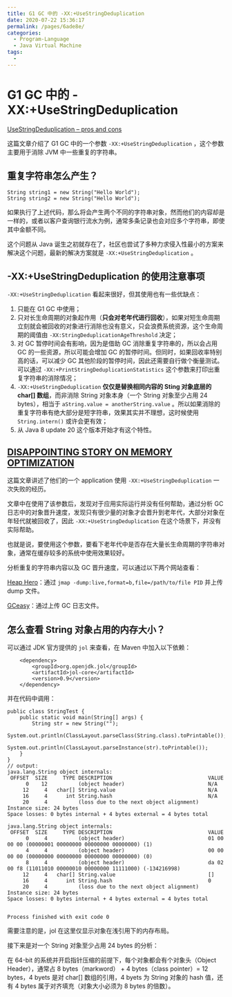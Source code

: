 ```yaml
---
title: G1 GC 中的 -XX:+UseStringDeduplication
date: 2020-07-22 15:36:17
permalink: /pages/6ade8e/
categories: 
  - Program-Language
  - Java Virtual Machine
tags: 
  - 
---
```

# G1 GC 中的 -XX:+UseStringDeduplication

[UseStringDeduplication – pros and cons](https://jaxenter.com/duplicate-strings-158567.html)

这篇文章介绍了 G1 GC 中的一个参数 `-XX:+UseStringDeduplication` ，这个参数主要用于消除 JVM 中一些重复的字符串。

## 重复字符串怎么产生？

```vim
String string1 = new String("Hello World");
String string2 = new String("Hello World");
```

如果执行了上述代码，那么将会产生两个不同的字符串对象，然而他们的内容却是一样的，或者以客户查询银行流水为例，通常多条记录也会对应多个字符串，即使其中金额不同。

这个问题从 Java 诞生之初就存在了，社区也尝试了多种力求侵入性最小的方案来解决这个问题，最新的解决方案就是 `-XX:+UseStringDeduplication` 。

## -XX:+UseStringDeduplication 的使用注意事项

`-XX:+UseStringDeduplication` 看起来很好，但其使用也有一些优缺点：

1. 只能在 G1 GC 中使用；
2. 只对长生命周期的对象起作用（**只会对老年代进行回收**），如果对短生命周期立刻就会被回收的对象进行消除也没有意义，只会浪费系统资源，这个生命周期的阈值由 `-XX:StringDeduplicationAgeThreshold` 决定；
3. 对 GC 暂停时间会有影响，因为是借助 GC 消除重复字符串的，所以会占用 GC 的一些资源，所以可能会增加 GC 的暂停时间。但同时，如果回收率特别高的话，可以减少 GC 其他阶段的暂停时间，因此还需要自行做个衡量测试。可以通过 `-XX:+PrintStringDeduplicationStatistics` 这个参数来打印出重复字符串的消除情况；
4. `-XX:+UseStringDeduplication` **仅仅是替换相同内容的 Sting 对象底层的 char\[\] 数组**，而非消除 String 对象本身（一个 String 对象至少占用 24 bytes），相当于 `aString.value = anotherString.value` 。所以如果消除的重复字符串有绝大部分是短字符串，效果其实并不理想，这时候使用 `String.intern()` 或许会更有效；
5. 从 Java 8 update 20 这个版本开始才有这个特性。

## [DISAPPOINTING STORY ON MEMORY OPTIMIZATION](https://blog.gceasy.io/2018/07/17/disappointing-story-on-memory-optimization/)

这篇文章讲述了他们的一个 application 使用 `-XX:+UseStringDeduplication` 一次失败的经历。

文章中在使用了该参数后，发现对于应用实际运行并没有任何帮助，通过分析 GC 日志中的对象晋升速度，发现只有很少量的对象才会晋升到老年代，大部分对象在年轻代就被回收了，因此 `-XX:+UseStringDeduplication` 在这个场景下，并没有实际帮助。

也就是说，要使用这个参数，要看下老年代中是否存在大量长生命周期的字符串对象，通常在缓存较多的系统中使用效果较好。

分析重复的字符串内容以及 GC 晋升速度，可以通过以下两个网站查看：

[Heap Hero](https://heaphero.io/heap-index.jsp)：通过 `jmap -dump:live,format=b,file=/path/to/file PID` 并上传 dump 文件。

[GCeasy](https://gceasy.io/gc-index.jsp)：通过上传 GC 日志文件。

## 怎么查看 String 对象占用的内存大小？

可以通过 JDK 官方提供的 `jol` 来查看，在 Maven 中加入以下依赖：

```vim
    <dependency>
        <groupId>org.openjdk.jol</groupId>
        <artifactId>jol-core</artifactId>
        <version>0.9</version>
    </dependency>
```

并在代码中调用：

```vim
public class StringTest {
    public static void main(String[] args) {
        String str = new String("");
        System.out.println(ClassLayout.parseClass(String.class).toPrintable());
        System.out.println(ClassLayout.parseInstance(str).toPrintable());
    }
}
// output:
java.lang.String object internals:
 OFFSET  SIZE     TYPE DESCRIPTION                               VALUE
      0    12          (object header)                           N/A
     12     4   char[] String.value                              N/A
     16     4      int String.hash                               N/A
     20     4          (loss due to the next object alignment)
Instance size: 24 bytes
Space losses: 0 bytes internal + 4 bytes external = 4 bytes total

java.lang.String object internals:
 OFFSET  SIZE     TYPE DESCRIPTION                               VALUE
      0     4          (object header)                           01 00 00 00 (00000001 00000000 00000000 00000000) (1)
      4     4          (object header)                           00 00 00 00 (00000000 00000000 00000000 00000000) (0)
      8     4          (object header)                           da 02 00 f8 (11011010 00000010 00000000 11111000) (-134216998)
     12     4   char[] String.value                              []
     16     4      int String.hash                               0
     20     4          (loss due to the next object alignment)
Instance size: 24 bytes
Space losses: 0 bytes internal + 4 bytes external = 4 bytes total


Process finished with exit code 0
```

需要注意的是，jol 在这里仅显示对象在浅引用下的内存布局。

接下来是对一个 String 对象至少占用 24 bytes 的分析：

在 64-bit 的系统并开启指针压缩的前提下，每个对象都会有个对象头（Object Header），通常占 8 bytes（markword） + 4 bytes（class pointer）= 12 bytes，4 byets 是对 char\[\] 数组的引用，4 byets 为 String 对象的 hash 值，还有 4 bytes 属于对齐填充（对象大小必须为 8 bytes 的倍数）。

